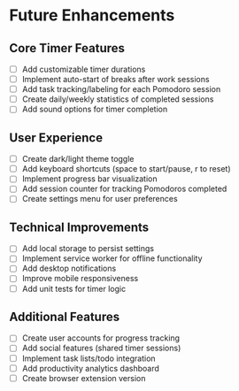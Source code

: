 # Future Enhancements

## Core Timer Features
- [ ] Add customizable timer durations
- [ ] Implement auto-start of breaks after work sessions
- [ ] Add task tracking/labeling for each Pomodoro session
- [ ] Create daily/weekly statistics of completed sessions
- [ ] Add sound options for timer completion

## User Experience
- [ ] Create dark/light theme toggle
- [ ] Add keyboard shortcuts (space to start/pause, r to reset)
- [ ] Implement progress bar visualization
- [ ] Add session counter for tracking Pomodoros completed
- [ ] Create settings menu for user preferences

## Technical Improvements
- [ ] Add local storage to persist settings
- [ ] Implement service worker for offline functionality
- [ ] Add desktop notifications
- [ ] Improve mobile responsiveness
- [ ] Add unit tests for timer logic

## Additional Features
- [ ] Create user accounts for progress tracking
- [ ] Add social features (shared timer sessions)
- [ ] Implement task lists/todo integration
- [ ] Add productivity analytics dashboard
- [ ] Create browser extension version
